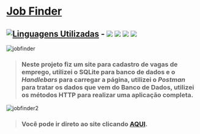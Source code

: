 # [Job Finder](https://yagoferre.github.io/Job-Finder/)

## [![Linguagens Utilizadas](https://img.shields.io/badge/Linguagens-Utilizadas%20-%23323330.svg?&style=for-the-badge&logo=perfil&logoColor=black&color=F745B5)](https://github.com/iuricode/readme-template/tree/main/profile) - <img src="https://img.shields.io/badge/JavaScript-F7DF1E?style=for-the-badge&logo=javascript&logoColor=black" /> <img src="https://img.shields.io/badge/HTML5-E34F26?style=for-the-badge&logo=html5&logoColor=white" /> <img src="https://img.shields.io/badge/CSS3-1572B6?style=for-the-badge&logo=css3&logoColor=white" /> <img src="https://img.shields.io/badge/SQLite-07405E?style=for-the-badge&logo=sqlite&logoColor=white" />

![jobfinder](https://user-images.githubusercontent.com/103700322/203062147-1eaca9d9-2724-4d28-8909-9f494f7e134f.png)

> ### Neste projeto fiz um site para cadastro de vagas de emprego, utilizei o SQLite para banco de dados e o *Handlebars* para carregar a página, utilizei o *Postman* para tratar os dados que vem do Banco de Dados, utilizei os métodos HTTP para realizar uma aplicação completa.

![jobfinder2](https://user-images.githubusercontent.com/103700322/203062875-466eb6bc-1586-4448-8d8a-206e905f921d.png)

> ### Você pode ir direto ao site clicando **[AQUI](https://yagoferre.github.io/Job-Finder/)**.
